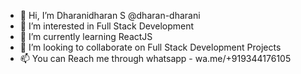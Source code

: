 - 👋 Hi, I’m Dharanidharan S @dharan-dharani
- 👀 I’m interested in Full Stack Development 
- 🌱 I’m currently learning ReactJS
- 💞️ I’m looking to collaborate on Full Stack Development Projects
- 📫 You can Reach me through whatsapp - wa.me/+919344176105


<!---
dharan-dharani/dharan-dharani is a ✨ special ✨ repository because its `README.md` (this file) appears on your GitHub profile.
You can click the Preview link to take a look at your changes.
--->
